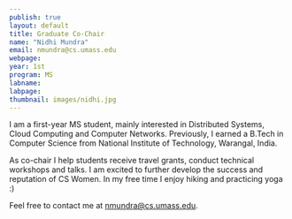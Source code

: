 ```yaml
---
publish: true
layout: default
title: Graduate Co-Chair
name: "Nidhi Mundra"
email: nmundra@cs.umass.edu 
webpage: 
year: 1st
program: MS
labname: 
labpage: 
thumbnail: images/nidhi.jpg
---
```

I am a first-year MS student, mainly interested in Distributed Systems, Cloud Computing and Computer Networks. Previously, I earned a B.Tech in Computer Science from National Institute of Technology, Warangal, India. 

As co-chair I help students receive travel grants, conduct technical workshops and talks. I am excited to further develop the success and reputation of CS Women. In my free time I enjoy hiking and practicing yoga :)

Feel free to contact me at nmundra@cs.umass.edu.
